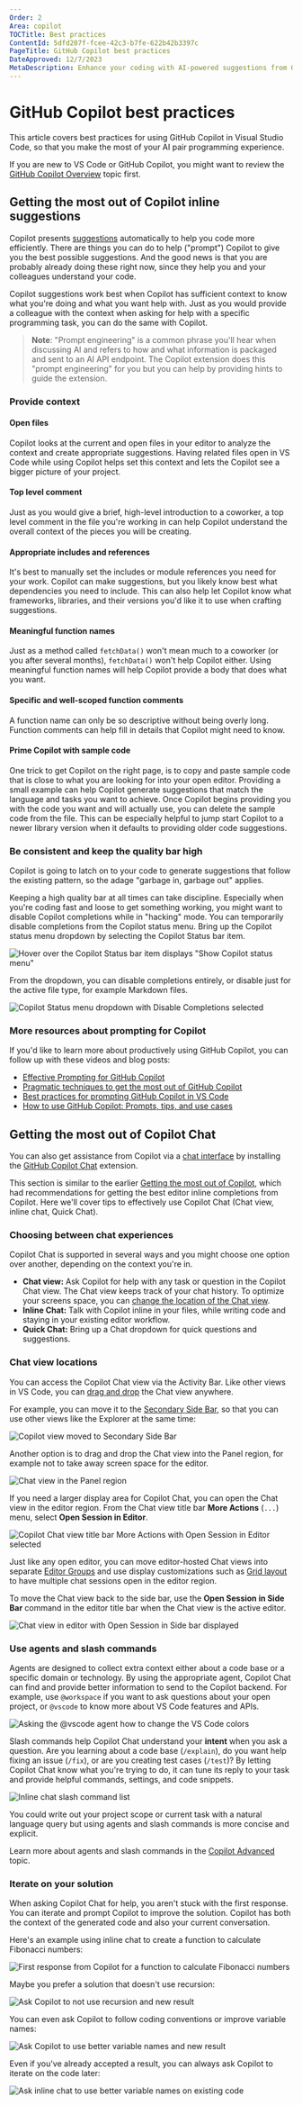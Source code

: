 ```yaml
---
Order: 2
Area: copilot
TOCTitle: Best practices
ContentId: 5dfd207f-fcee-42c3-b7fe-622b42b3397c
PageTitle: GitHub Copilot best practices
DateApproved: 12/7/2023
MetaDescription: Enhance your coding with AI-powered suggestions from GitHub Copilot in Visual Studio Code.
---
```

# GitHub Copilot best practices

This article covers best practices for using GitHub Copilot in Visual Studio Code, so that you make the most of your AI pair programming experience.

If you are new to VS Code or GitHub Copilot, you might want to review the [GitHub Copilot Overview](/docs/copilot/overview.md) topic first.

## Getting the most out of Copilot inline suggestions

Copilot presents [suggestions](/docs/copilot/overview.md#inline-suggestions) automatically to help you code more efficiently. There are things you can do to help ("prompt") Copilot to give you the best possible suggestions. And the good news is that you are probably already doing these right now, since they help you and your colleagues understand your code.

Copilot suggestions work best when Copilot has sufficient context to know what you're doing and what you want help with. Just as you would provide a colleague with the context when asking for help with a specific programming task, you can do the same with Copilot.

>**Note**: "Prompt engineering" is a common phrase you'll hear when discussing AI and refers to how and what information is packaged and sent to an AI API endpoint. The Copilot extension does this "prompt engineering" for you but you can help by providing hints to guide the extension.

### Provide context

#### Open files

Copilot looks at the current and open files in your editor to analyze the context and create appropriate suggestions. Having related files open in VS Code while using Copilot helps set this context and lets the Copilot see a bigger picture of your project.

#### Top level comment

Just as you would give a brief, high-level introduction to a coworker, a top level comment in the file you're working in can help Copilot understand the overall context of the pieces you will be creating.

<!-- Example of a good and bad top level comment -->

#### Appropriate includes and references

It's best to manually set the includes or module references you need for your work. Copilot can make suggestions, but you likely know best what dependencies you need to include. This can also help let Copilot know what frameworks, libraries, and their versions you'd like it to use when crafting suggestions.

<!-- Example of a Python include TBD -->

#### Meaningful function names

Just as a method called `fetchData()` won't mean much to a coworker (or you after several months), `fetchData()` won't help Copilot either. Using meaningful function names will help Copilot provide a body that does what you want.

<!-- Example of a meaningful function/method name. -->

#### Specific and well-scoped function comments

A function name can only be so descriptive without being overly long. Function comments can help fill in details that Copilot might need to know.

<!-- Example of a meaningful function/method comment -->

#### Prime Copilot with sample code

One trick to get Copilot on the right page, is to copy and paste sample code that is close to what you are looking for into your open editor. Providing a small example can help Copilot generate suggestions that match the language and tasks you want to achieve. Once Copilot begins providing you with the code you want and will actually use, you can delete the sample code from the file. This can be especially helpful to jump start Copilot to a newer library version when it defaults to providing older code suggestions.

### Be consistent and keep the quality bar high

Copilot is going to latch on to your code to generate suggestions that follow the existing pattern, so the adage "garbage in, garbage out" applies.

Keeping a high quality bar at all times can take discipline. Especially when you're coding fast and loose to get something working, you might want to disable Copilot completions while in "hacking" mode. You can temporarily disable completions from the Copilot status menu. Bring up the Copilot status menu dropdown by selecting the Copilot Status bar item.

![Hover over the Copilot Status bar item displays "Show Copilot status menu"](images/best-practices/show-copilot-status-menu.png)

From the dropdown, you can disable completions entirely, or disable just for the active file type, for example Markdown files.

![Copilot Status menu dropdown with Disable Completions selected](images/best-practices/disable-completions.png)

<!-- ### Be specific

break things down into separate specific tasks

Be specific about inputs, outputs, ranges, APIs, frameworks.

### Verify suggestions

Copilot is not a compiler or language service

Tools, which you may already be using, can help.

#### Language Service warnings

#### Linters -->

### More resources about prompting for Copilot

If you'd like to learn more about productively using GitHub Copilot, you can follow up with these videos and blog posts:

* [Effective Prompting for GitHub Copilot](https://www.youtube.com/watch?v=ImWfIDTxn7E)
* [Pragmatic techniques to get the most out of GitHub Copilot](https://www.youtube.com/watch?v=CwAzIpc4AnA)
* [Best practices for prompting GitHub Copilot in VS Code](https://www.linkedin.com/pulse/best-practices-prompting-github-copilot-vs-code-pamela-fox)
* [How to use GitHub Copilot: Prompts, tips, and use cases](https://github.blog/2023-06-20-how-to-write-better-prompts-for-github-copilot/)

## Getting the most out of Copilot Chat

You can also get assistance from Copilot via a [chat interface](/docs/copilot/overview.md#chat-features) by installing the [GitHub Copilot Chat](https://marketplace.visualstudio.com/items?itemName=GitHub.copilot-chat) extension.

This section is similar to the earlier [Getting the most out of Copilot](#getting-the-most-out-of-copilot-inline-suggestions), which had recommendations for getting the best editor inline completions from Copilot. Here we'll cover tips to effectively use Copilot Chat (Chat view, inline chat, Quick Chat).

### Choosing between chat experiences

Copilot Chat is supported in several ways and you might choose one option over another, depending on the context you're in.

* **Chat view:** Ask Copilot for help with any task or question in the Copilot Chat view. The Chat view keeps track of your chat history. To optimize your screens space, you can [change the location of the Chat view](#chat-view-locations).
* **Inline Chat:** Talk with Copilot inline in your files, while writing code and staying in your existing editor workflow.
* **Quick Chat:** Bring up a Chat dropdown for quick questions and suggestions.

### Chat view locations

You can access the Copilot Chat view via the Activity Bar. Like other views in VS Code, you can [drag and drop](/docs/editor/custom-layout.md#drag-and-drop-views-and-panels) the Chat view anywhere.

For example, you can move it to the [Secondary Side Bar](/docs/editor/custom-layout.md#secondary-side-bar), so that you can use other views like the Explorer at the same time:

![Copilot view moved to Secondary Side Bar](images/best-practices/secondary-sidebar.png)

Another option is to drag and drop the Chat view into the Panel region, for example not to take away screen space for the editor.

![Chat view in the Panel region](images/best-practices/chat-in-panel.png)

If you need a larger display area for Copilot Chat, you can open the Chat view in the editor region. From the Chat view title bar **More Actions** (`...`) menu, select **Open Session in Editor**.

![Copilot Chat view title bar More Actions with Open Session in Editor selected](images/best-practices/open-session-in-editor.png)

Just like any open editor, you can move editor-hosted Chat views into separate [Editor Groups](/docs/getstarted/userinterface.md#editor-groups) and use display customizations such as [Grid layout](/docs/editor/custom-layout.md#grid-layout) to have multiple chat sessions open in the editor region.

To move the Chat view back to the side bar, use the **Open Session in Side Bar** command in the editor title bar when the Chat view is the active editor.

![Chat view in editor with Open Session in Side bar displayed](images/best-practices/open-session-in-sidebar.png)

### Use agents and slash commands

Agents are designed to collect extra context either about a code base or a specific domain or technology. By using the appropriate agent, Copilot Chat can find and provide better information to send to the Copilot backend. For example, use `@workspace` if you want to ask questions about your open project, or `@vscode` to know more about VS Code features and APIs.

![Asking the @vscode agent how to change the VS Code colors](images/advanced/agent-example.png)

Slash commands help Copilot Chat understand your **intent** when you ask a question. Are you learning about a code base (`/explain`), do you want help fixing an issue (`/fix`), or are you creating test cases (`/test`)? By letting Copilot Chat know what you're trying to do, it can tune its reply to your task and provide helpful commands, settings, and code snippets.

![Inline chat slash command list](images/best-practices/inline-chat-slash-commands.png)

You could write out your project scope or current task with a natural language query but using agents and slash commands is more concise and explicit.

Learn more about agents and slash commands in the [Copilot Advanced](/docs/copilot/advanced.md#agents-and-slash-commands) topic.

### Iterate on your solution

When asking Copilot Chat for help, you aren't stuck with the first response. You can iterate and prompt Copilot to improve the solution. Copilot has both the context of the generated code and also your current conversation.

Here's an example using inline chat to create a function to calculate Fibonacci numbers:

![First response from Copilot for a function to calculate Fibonacci numbers](images/best-practices/fibonacci-first.png)

Maybe you prefer a solution that doesn't use recursion:

![Ask Copilot to not use recursion and new result](images/best-practices/fibonacci-second.png)

You can even ask Copilot to follow coding conventions or improve variable names:

![Ask Copilot to use better variable names and new result](images/best-practices/fibonacci-third.png)

Even if you've already accepted a result, you can always ask Copilot to iterate on the code later:

![Ask inline chat to use better variable names on existing code](images/best-practices/fibonacci-better-var-names.png)
